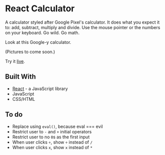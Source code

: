# React Calculator 

A calculator styled after Google Pixel's calculator. It does what you expect it to: add, subtract, multiply and divide. Use the mouse pointer or the numbers on your keyboard. Go wild. Go math. 


Look at this Google-y calculator. 

(Pictures to come soon.)


Try it [live](https://react-calculator.netlify.com/).


## Built With
* [React](https://reactjs.org/) - a JavaScript library 
* JavaScript 
* CSS/HTML 


## To do
* Replace using `eval()`, because eval === evil 
* Restrict user to `-` and `+` initial operators 
* Restrict user to no `0`s as the first input 
* When user clicks `÷`, show `÷` instead of `/`
* When user clicks `x`, show `x` instead of `*` 